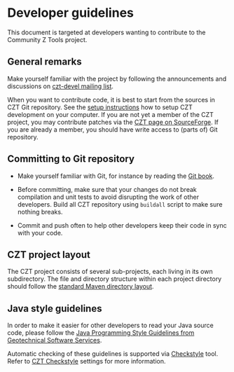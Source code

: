# Developer guidelines

This document is targeted at developers wanting to contribute to the Community Z Tools project.

## General remarks

Make yourself familiar with the project by following the announcements and discussions on
[czt-devel mailing list][czt-devel].

When you want to contribute code, it is best to start from the sources in CZT Git repository.
See the [setup instructions][setup] how to setup CZT development on your computer.
If you are not yet a member of the CZT project, you may contribute patches via the
[CZT page on SourceForge][czt-sf]. If you are already a member, you should have write access
to (parts of) Git repository.

[czt-devel]: http://lists.sourceforge.net/lists/listinfo/czt-devel
[setup]: setup.html
[czt-sf]: http://sourceforge.net/projects/czt


## Committing to Git repository

-   Make yourself familiar with Git, for instance by reading the [Git book][git-book].

-   Before committing, make sure that your changes do not break compilation and unit tests to
    avoid disrupting the work of other developers. Build all CZT repository using `buildall`
    script to make sure nothing breaks.

-   Commit and push often to help other developers keep their code in sync with your code.

[git-book]: http://git-scm.com/book


## CZT project layout

The CZT project consists of several sub-projects, each living in its own subdirectory.
The file and directory structure within each project directory should follow the
[standard Maven directory layout][mvn-dir].

[mvn-dir]: http://maven.apache.org/guides/introduction/introduction-to-the-standard-directory-layout.html


## Java style guidelines

In order to make it easier for other developers to read your Java source code, please follow the
[Java Programming Style Guidelines from Geotechnical Software Services][java-style].

Automatic checking of these guidelines is supported via [Checkstyle][checkstyle] tool.
Refer to [CZT Checkstyle][czt-checkstyle] settings for more information.

[java-style]: http://geosoft.no/development/javastyle.html
[checkstyle]: http://checkstyle.sourceforge.net/
[czt-checkstyle]: checkstyle/
